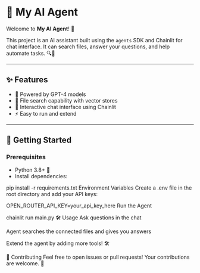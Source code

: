 # 🤖 My AI Agent

Welcome to **My AI Agent**! 🚀

This project is an AI assistant built using the `agents` SDK and Chainlit for chat interface. It can search files, answer your questions, and help automate tasks. 🔍📂

---

## ✨ Features

- 🧠 Powered by GPT-4 models  
- 🔎 File search capability with vector stores  
- 💬 Interactive chat interface using Chainlit  
- ⚡️ Easy to run and extend  

---

## 🚀 Getting Started

### Prerequisites

- Python 3.8+ 🐍  
- Install dependencies:

pip install -r requirements.txt
Environment Variables
Create a .env file in the root directory and add your API keys:

OPEN_ROUTER_API_KEY=your_api_key_here
Run the Agent

chainlit run main.py
🛠 Usage
Ask questions in the chat

Agent searches the connected files and gives you answers

Extend the agent by adding more tools! 🛠️

🤝 Contributing
Feel free to open issues or pull requests! Your contributions are welcome. 🙌

